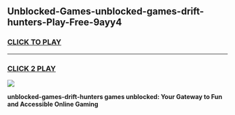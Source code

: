 
## Unblocked-Games-unblocked-games-drift-hunters-Play-Free-9ayy4
<h3>
<a href="https://premium76.site?title=unblocked-games-drift-hunters&ref=21A">CLICK TO PLAY</a></h3>
<hr>

<h3>
<a href="https://premium76.site?title=unblocked-games-drift-hunters&ref=21A">CLICK 2 PLAY</a>
  
</h3>

<a href="https://premium76.site?title=unblocked-games-drift-hunters&ref=21A"><img src="https://clearcache.store/games.png"></a>


**unblocked-games-drift-hunters games unblocked: Your Gateway to Fun and Accessible Online Gaming**
